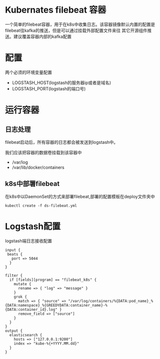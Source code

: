 # Kubernates filebeat 容器
一个简单的filebeat容器，用于在k8s中收集日志。该容器镜像默认内置的配置是filebeat往kafka的推送，但是可以通过挂载外部配置文件来往
其它开源组件推送。建议覆盖容器内部的kafka配置



# 配置
两个必须的环境变量配置

- LOGSTASH_HOST(logstash的服务器ip或者是域名)
- LOGSTASH_PORT(logstash的端口号)

# 运行容器
## 日志处理
filebeat启动后，所有容器的日志都会被发送到logstash中。

我们应该把容器的数据卷挂载到该容器中
- /var/log
- /var/lib/docker/containers

## k8s中部署filebeat
在k8s中以DaemonSet的方式来部署filebeat,部署的配置模板在deploy文件夹中

```
kubectl create -f ds-filebeat.yml
```
# Logstash配置

logstash端日志接收配置

```
input {
 beats {
   port => 5044
  }
}

filter {
  if [fields][program] == "filebeat_k8s" {
    mutate {
      rename => { "log" => "message" }
    }
    grok {
      match => { "source" => "/var/log/containers/%{DATA:pod_name}_%{DATA:namespace}_%{GREEDYDATA:container_name}-%{DATA:container_id}.log" }
      remove_field => ["source"]
    }
  }
}
output {
  elasticsearch {
    hosts => ["127.0.0.1:9200"]
    index => "kube-%{+YYYY.MM.dd}"
  }
}
```